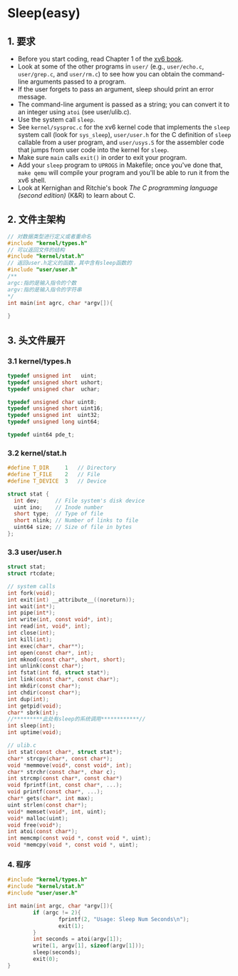 # Sleep(easy)

## 1. 要求

- Before you start coding, read Chapter 1 of the [xv6 book](https://pdos.csail.mit.edu/6.S081/2020/xv6/book-riscv-rev1.pdf).
- Look at some of the other programs in `user/` (e.g., `user/echo.c`, `user/grep.c`, and `user/rm.c`) to see how you can obtain the command-line arguments passed to a program.
- If the user forgets to pass an argument, sleep should print an error message.
- The command-line argument is passed as a string; you can convert it to an integer using `atoi` (see user/ulib.c).
- Use the system call `sleep`.
- See `kernel/sysproc.c` for the xv6 kernel code that implements the `sleep` system call (look for `sys_sleep`), `user/user.h` for the C definition of `sleep` callable from a user program, and `user/usys.S` for the assembler code that jumps from user code into the kernel for `sleep`.
- Make sure `main` calls `exit()` in order to exit your program.
- Add your `sleep` program to `UPROGS` in Makefile; once you've done that, `make qemu` will compile your program and you'll be able to run it from the xv6 shell.
- Look at Kernighan and Ritchie's book *The C programming language (second edition)* (K&R) to learn about C.

## 2. 文件主架构

```c
// 对数据类型进行定义或者重命名
#include "kernel/types.h"
// 可以返回文件的结构
#include "kernel/stat.h"
// 返回user.h定义的函数，其中含有sleep函数的
#include "user/user.h"
/**
argc:指的是输入指令的个数
argv:指的是输入指令的字符串
*/
int main(int agrc, char *argv[]){
    
}
```

## 3. 头文件展开

### 3.1 kernel/types.h

```c
typedef unsigned int   uint;
typedef unsigned short ushort;
typedef unsigned char  uchar;

typedef unsigned char uint8;
typedef unsigned short uint16;
typedef unsigned int  uint32;
typedef unsigned long uint64;

typedef uint64 pde_t;
```

### 3.2 kernel/stat.h

```c
#define T_DIR     1   // Directory
#define T_FILE    2   // File
#define T_DEVICE  3   // Device

struct stat {
  int dev;     // File system's disk device
  uint ino;    // Inode number
  short type;  // Type of file
  short nlink; // Number of links to file
  uint64 size; // Size of file in bytes
};
```

### 3.3 user/user.h

```c
struct stat;
struct rtcdate;

// system calls
int fork(void);
int exit(int) __attribute__((noreturn));
int wait(int*);
int pipe(int*);
int write(int, const void*, int);
int read(int, void*, int);
int close(int);
int kill(int);
int exec(char*, char**);
int open(const char*, int);
int mknod(const char*, short, short);
int unlink(const char*);
int fstat(int fd, struct stat*);
int link(const char*, const char*);
int mkdir(const char*);
int chdir(const char*);
int dup(int);
int getpid(void);
char* sbrk(int);
//*********此处有sleep的系统调用************//
int sleep(int); 
int uptime(void);

// ulib.c
int stat(const char*, struct stat*);
char* strcpy(char*, const char*);
void *memmove(void*, const void*, int);
char* strchr(const char*, char c);
int strcmp(const char*, const char*)
void fprintf(int, const char*, ...);
void printf(const char*, ...);
char* gets(char*, int max);
uint strlen(const char*);
void* memset(void*, int, uint);
void* malloc(uint);
void free(void*);
int atoi(const char*);
int memcmp(const void *, const void *, uint);
void *memcpy(void *, const void *, uint);
```

### 4. 程序

```c
#include "kernel/types.h"
#include "kernel/stat.h"
#include "user/user.h"

int main(int argc, char *argv[]){
        if (argc != 2){
                fprintf(2, "Usage: Sleep Num Seconds\n");
                exit(1);
        }
        int seconds = atoi(argv[1]);
        write(1, argv[1], sizeof(argv[1]));
        sleep(seconds);
        exit(0);
}  
```

